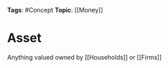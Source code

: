 
**Tags**: #Concept 
**Topic**: [[Money]]

# Asset
Anything valued owned by [[Households]] or [[Firms]]

